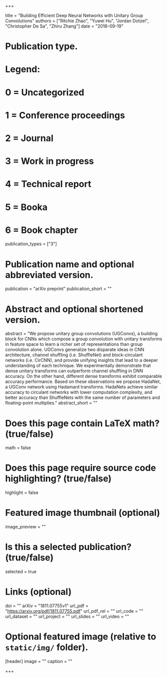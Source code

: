 +++

title = "Building Efficient Deep Neural Networks with Unitary Group Convolutions"
authors = ["Ritchie Zhao", "Yuwei Hu", "Jordan Dotzel", "Christopher De Sa", "Zhiru Zhang"]
date = "2018-09-19"

# Publication type.
# Legend:
# 0 = Uncategorized
# 1 = Conference proceedings
# 2 = Journal
# 3 = Work in progress
# 4 = Technical report
# 5 = Booka
# 6 = Book chapter
publication_types = ["3"]

# Publication name and optional abbreviated version.
publication = "arXiv preprint"
publication_short = ""

# Abstract and optional shortened version.
abstract = "We propose unitary group convolutions (UGConvs), a building block for CNNs which compose a group convolution with unitary transforms in feature space to learn a richer set of representations than group convolution alone. UGConvs generalize two disparate ideas in CNN architecture, channel shuffling (i.e. ShuffleNet) and block-circulant networks (i.e. CirCNN), and provide unifying insights that lead to a deeper understanding of each technique. We experimentally demonstrate that dense unitary transforms can outperform channel shuffling in DNN accuracy. On the other hand, different dense transforms exhibit comparable accuracy performance. Based on these observations we propose HadaNet, a UGConv network using Hadamard transforms. HadaNets achieve similar accuracy to circulant networks with lower computation complexity, and better accuracy than ShuffleNets with the same number of parameters and floating-point multiplies."
abstract_short = ""

# Does this page contain LaTeX math? (true/false)
math = false

# Does this page require source code highlighting? (true/false)
highlight = false

# Featured image thumbnail (optional)
image_preview = ""

# Is this a selected publication? (true/false)
selected = true

# Links (optional)
doi = ""
arXiv = "1811.07755v1"
url_pdf = "https://arxiv.org/pdf/1811.07755.pdf"
url_pdf_rel = ""
url_code = ""
url_dataset = ""
url_project = ""
url_slides = ""
url_video = ""

# Optional featured image (relative to `static/img/` folder).
[header]
image = ""
caption = ""

+++
